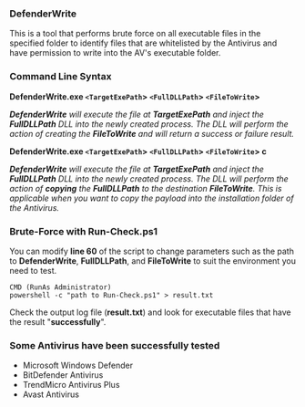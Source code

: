 ### DefenderWrite

This is a tool that performs brute force on all executable files in the specified folder to identify files that are whitelisted by the Antivirus and have permission to write into the AV's executable folder.

### Command Line Syntax

**DefenderWrite.exe `<TargetExePath`> `<FullDLLPath`> `<FileToWrite`>**

*__DefenderWrite__ will execute the file at __TargetExePath__ and inject the __FullDLLPath__ DLL into the newly created process.
The DLL will perform the action of creating the __FileToWrite__ and will return a success or failure result.*

**DefenderWrite.exe `<TargetExePath`> `<FullDLLPath`> `<FileToWrite`> c**

*__DefenderWrite__ will execute the file at __TargetExePath__ and inject the __FullDLLPath__ DLL into the newly created process.
The DLL will perform the action of __copying__ the __FullDLLPath__ to the destination __FileToWrite__.
This is applicable when you want to copy the payload into the installation folder of the Antivirus.*

### Brute-Force with Run-Check.ps1

You can modify __line 60__ of the script to change parameters such as the path to __DefenderWrite__, __FullDLLPath__, and __FileToWrite__ to suit the environment you need to test.

```
CMD (RunAs Administrator)
powershell -c "path to Run-Check.ps1" > result.txt
```
Check the output log file (**result.txt**) and look for executable files that have the result "**successfully**".

### Some Antivirus have been successfully tested

- Microsoft Windows Defender
- BitDefender Antivirus
- TrendMicro Antivirus Plus
- Avast Antivirus
